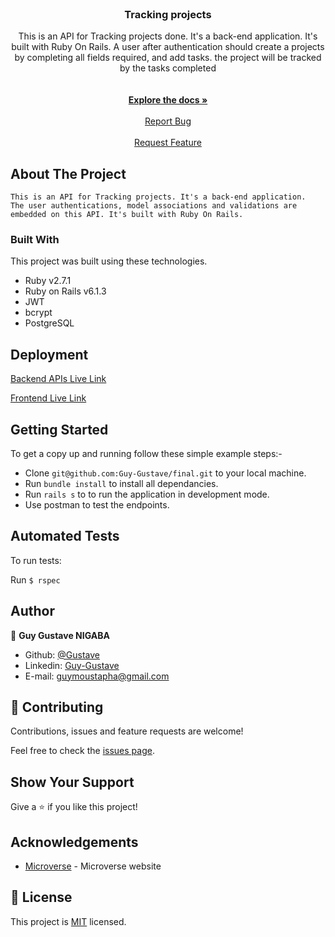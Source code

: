 <!--
*** Thanks for checking out this README Template. If you have a suggestion that would
*** make this better, please fork the repo and create a pull request or simply open
*** an issue with the tag "enhancement".
*** Thanks again! Now go create something AMAZING! :D
-->



<!-- PROJECT LOGO -->
<br />
<p align="center">

  <h3 align="center">Tracking projects</h3>

  <p align="center">
    This is an API for Tracking projects done. It's a back-end application. It's built with Ruby On Rails. A user after authentication should create a projects by completing all fields required, and add tasks. the project will be tracked by the tasks completed
    <br />
    <br />
    <br />
    <a href="https://github.com/Guy-Gustave/final"><strong>Explore the docs »</strong></a>
    <br />
    <br />
    <a href="https://github.com/Guy-Gustave/final/issues">Report Bug</a>
    <br />
    <br />
    <a href="https://github.com/Guy-Gustave/final/issues">Request Feature</a>
  </p>
</p>


<!-- ABOUT THE PROJECT -->
## About The Project

    This is an API for Tracking projects. It's a back-end application.
    The user authentications, model associations and validations are embedded on this API. It's built with Ruby On Rails.

### Built With
This project was built using these technologies.
* Ruby v2.7.1
* Ruby on Rails v6.1.3
* JWT
* bcrypt
* PostgreSQL

## Deployment

[Backend APIs Live Link](https://trackap.herokuapp.com/)

[Frontend Live Link](https://zen-dijkstra-bdcf73.netlify.app/)


## Getting Started

To get a copy up and running follow these simple example steps:-
- Clone `git@github.com:Guy-Gustave/final.git` to your local machine.
- Run `bundle install` to install all dependancies.
- Run `rails s` to to run the application in development mode.
- Use postman to test the endpoints.

## Automated Tests

To run tests:

Run ```$ rspec```


<!-- CONTACT -->
## Author

👤 **Guy Gustave NIGABA**

- Github: [@Gustave](https://github.com/Guy-Gustave)
- Linkedin: [Guy-Gustave](https://www.linkedin.com/in/guy-gustave-nigaba)
- E-mail: [guymoustapha@gmail.com](guymoustapha@gmail.com)

## 🤝 Contributing

Contributions, issues and feature requests are welcome!

Feel free to check the [issues page](https://github.com/jamezjaz/Air_Tickets_API/issues).

## Show Your Support

Give a :star: if you like this project!


<!-- ACKNOWLEDGEMENTS -->
## Acknowledgements
* [Microverse](https://www.microverse.org/) - Microverse website


## 📝 License

This project is [MIT](https://opensource.org/licenses/MIT) licensed.